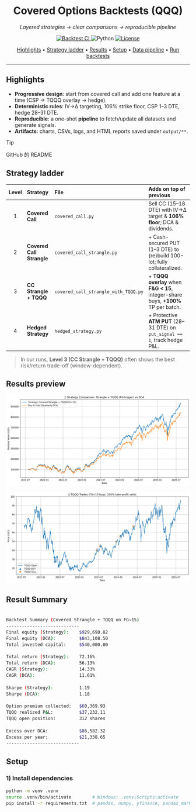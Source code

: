 <h1 align="center">Covered Options Backtests (QQQ)</h1>
<p align="center"><em>Layered strategies → clear comparisons → reproducible pipeline</em></p>

<p align="center">
  <a href="https://github.com/yudonglu1136/Covered_Call_Backtest/actions">
    <img alt="Backtest CI"
         src="https://img.shields.io/github/actions/workflow/status/yudonglu1136/Covered_Call_Backtest/run-covered-call.yml?label=Backtest%20CI&logo=githubactions">
  </a>
  <img alt="Python"
       src="https://img.shields.io/badge/Python-3.11+-3776AB?logo=python&logoColor=white">
  <a href="LICENSE"><img alt="License" src="https://img.shields.io/badge/License-MIT-green.svg"></a>
</p>

<p align="center">
  <a href="#highlights">Highlights</a> •
  <a href="#strategy-ladder">Strategy ladder</a> •
  <a href="#results-preview">Results</a> •
  <a href="#setup">Setup</a> •
  <a href="#data-pipeline">Data pipeline</a> •
  <a href="#run-backtests">Run backtests</a>
</p>

---

## Highlights
- **Progressive design**: start from covered call and add one feature at a time (CSP → TQQQ overlay → hedge).
- **Deterministic rules**: IV→Δ targeting, 106% strike floor, CSP 1–3 DTE, hedge 28–31 DTE.
- **Reproducible**: a one-shot **pipeline** to fetch/update all datasets and generate signals.
- **Artifacts**: charts, CSVs, logs, and HTML reports saved under `output/**`.

> [!TIP]
> GitHub 的 README 

## Strategy ladder
| Level | Strategy | File | Adds on top of previous |
| :--: | :-- | :-- | :-- |
| 1 | **Covered Call** | `covered_call.py` | Sell CC (15–18 DTE) with IV→Δ target & **106% floor**; DCA & dividends. |
| 2 | **Covered Call Strangle** | `covered_call_strangle.py` | + Cash-secured PUT (1–3 DTE) to (re)build 100-lot; fully collateralized. |
| 3 | **CC Strangle + TQQQ** | `covered_call_strangle_with_TQQQ.py` | + **TQQQ overlay** when **F&G < 15**, integer-share buys, **+100%** TP per batch. |
| 4 | **Hedged Strategy** | `hedged_strategy.py` | + Protective **ATM PUT** (28–31 DTE) on `put_signal == 1`, track hedge P&L. |

> In our runs, **Level 3 (CC Strangle + TQQQ)** often shows the best risk/return trade-off (window-dependent).

## Results preview
<p align="center">

  <img src="output/covered_call_strangle_TQQQ/strategy_comparison_2025-08-15.png" width="820" alt="Strategy vs DCA">
</p>

<p align="center">
  <img src="output/covered_call_strangle_TQQQ/tqqq_trades_2025-08-15.png" width="820" alt="TQQQ trades">
</p>

## Result Summary
```bash

Backtest Summary (Covered Strangle + TQQQ on FG<15)
----------------------------
Final equity (Strategy):    $929,690.82
Final equity (DCA):         $843,108.50
Total invested capital:     $540,000.00

Total return (Strategy):    72.16%
Total return (DCA):         56.13%
CAGR (Strategy):            14.33%
CAGR (DCA):                 11.61%

Sharpe (Strategy):          1.19
Sharpe (DCA):               1.18

Option premium collected:   $60,369.93
TQQQ realized P&L:          $37,232.11
TQQQ open position:         312 shares

Excess over DCA:            $86,582.32
Excess per year:            $21,338.65
----------------------------

```


## Setup

### 1) Install dependencies
```bash
python -m venv .venv
source .venv/bin/activate        # Windows: .venv\Scripts\activate
pip install -r requirements.txt  # pandas, numpy, yfinance, pandas_market_calendars, requests, scipy, matplotlib, python-dotenv, etc.
```